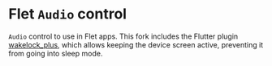 # Flet `Audio` control

`Audio` control to use in Flet apps. This fork includes the Flutter plugin [wakelock_plus](https://github.com/fluttercommunity/wakelock_plus), which allows keeping the device screen active, preventing it from going into sleep mode.